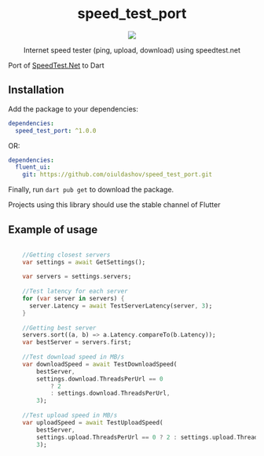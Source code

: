 <div>
  <h1 align="center">speed_test_port</h1>
  <p align="center" >
    <a title="Pub" href="https://pub.dartlang.org/packages/speed_test_port" >
      <img src="https://img.shields.io/pub/v/speed_test_port.svg?style=popout&include_prereleases" />
    </a>
  </p>
  <p align="center">
  Internet speed tester (ping, upload, download) using speedtest.net
  </p>
</div>

Port of [SpeedTest.Net](https://github.com/hasali19/SpeedTest.Net) to Dart

## Installation

Add the package to your dependencies:

```yaml
dependencies:
  speed_test_port: ^1.0.0
```

OR:

```yaml
dependencies:
  fluent_ui:
    git: https://github.com/oiuldashov/speed_test_port.git
```


Finally, run `dart pub get` to download the package.

Projects using this library should use the stable channel of Flutter



## Example of usage
```dart
    
    //Getting closest servers
    var settings = await GetSettings();
    
    var servers = settings.servers;
    
    //Test latency for each server
    for (var server in servers) {
      server.Latency = await TestServerLatency(server, 3);
    }
    
    //Getting best server
    servers.sort((a, b) => a.Latency.compareTo(b.Latency));
    var bestServer = servers.first;
    
    //Test download speed in MB/s
    var downloadSpeed = await TestDownloadSpeed(
        bestServer,
        settings.download.ThreadsPerUrl == 0
            ? 2
            : settings.download.ThreadsPerUrl,
        3);
        
    //Test upload speed in MB/s
    var uploadSpeed = await TestUploadSpeed(
        bestServer,
        settings.upload.ThreadsPerUrl == 0 ? 2 : settings.upload.ThreadsPerUrl,
        3);

```
